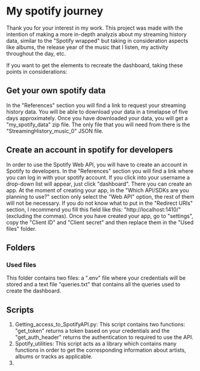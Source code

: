 # My spotify journey
Thank you for your interest in my work. This project was made with the intention of making a more in-depth analyzis about my streaming history data, similar to the "Spotify wrapped" but taking in consideration aspects like albums, the release year of the music that I listen, my activity throughout the day, etc.

If you want to get the elements to recreate the dashboard, taking these points in considerations:

## Get your own spotify data
In the "References" section you will find a link to request your streaming history data. You will be able to download your data in a timelapse of five days approximately. Once you have downloaded your data, you will get a "my_spotify_data" zip file. The only file that you will need from there is the "StreamingHistory_music_0" JSON file.

## Create an account in spotify for developers
In order to use the Spotify Web API, you will have to create an account in Spotify to developers. In the "References" section you will find a link where you can log in with your spotify account. If you click into your username a drop-down list will appear, just click "dashboard". There you can create an app. At the moment of creating your app, in the "Which API/SDKs are you planning to use?" section only select the "Web API" option, the rest of them will not be necessary. If you do not know what to put in the "Redirect URIs" section, I recommend you fill this field like this: "http://localhost:1410/" (excluding the commas). Once you have created your app, go to "settings", copy the "Client ID" and "Client secret" and then replace them in the "Used files" folder.

## Folders
### Used files
This folder contains two files: a ".env" file where your credentials will be stored and a text file "queries.txt" that contains all the queries used to create the dashboard. 
## Scripts
1. Getting_access_to_SpotifyAPI.py: This script contains two functions: "get_token" returns a token based on your credentials and the "get_auth_header" returns the authentication to required to use the API.
2. Spotify_utilities: This script acts as a library which contains many functions in order to get the corresponding information about artists, albums or tracks as applicable. 
3. 
